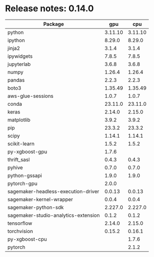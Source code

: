 # Release notes: 0.14.0

Package | gpu| cpu
---|---|---
python|3.11.10|3.11.10
ipython|8.29.0|8.29.0
jinja2|3.1.4|3.1.4
ipywidgets|7.8.5|7.8.5
jupyterlab|3.6.8|3.6.8
numpy|1.26.4|1.26.4
pandas|2.2.3|2.2.3
boto3|1.35.49|1.35.49
aws-glue-sessions|1.0.7|1.0.7
conda|23.11.0|23.11.0
keras|2.14.0|2.15.0
matplotlib|3.9.2|3.9.2
pip|23.3.2|23.3.2
scipy|1.14.1|1.14.1
scikit-learn|1.5.2|1.5.2
py-xgboost-gpu|1.7.6| 
thrift_sasl|0.4.3|0.4.3
pyhive|0.7.0|0.7.0
python-gssapi|1.9.0|1.9.0
pytorch-gpu|2.0.0| 
sagemaker-headless-execution-driver|0.0.13|0.0.13
sagemaker-kernel-wrapper|0.0.4|0.0.4
sagemaker-python-sdk|2.227.0|2.227.0
sagemaker-studio-analytics-extension|0.1.2|0.1.2
tensorflow|2.14.0|2.15.0
torchvision|0.15.2|0.16.1
py-xgboost-cpu| |1.7.6
pytorch| |2.1.2
